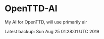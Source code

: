 # OpenTTD-AI
My AI for OpenTTD, will use primarily air

Latest backup: Sun Aug 25 01:28:01 UTC 2019

